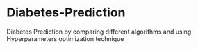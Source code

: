 # Diabetes-Prediction
Diabetes Prediction by comparing different algorithms and using Hyperparameters optimization technique 
